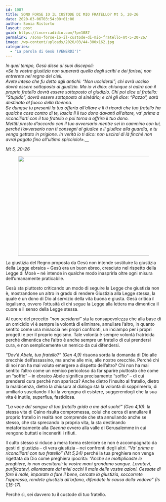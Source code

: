 ```yaml
---
id: 1087
title: SONO FORSE IO IL CUSTODE DI MIO FRATELLO? Mt 5, 20-26
date: 2020-03-06T03:54:00+01:00
author: Sonia Ristorto
layout: post
guid: https://incercadidio.com/?p=1087
permalink: /sono-forse-io-il-custode-di-mio-fratello-mt-5-20-26/
image: /wp-content/uploads/2020/03/44-300x162.jpg
categories:
  - "La parola di Gesù (VENERDI')"
---
```

_In quel tempo, Gesù disse ai suoi discepoli:  
«Se la vostra giustizia non supererà quella degli scribi e dei farisei, non entrerete nel regno dei cieli.  
Avete inteso che fu detto agli antichi: &#8220;Non ucciderai&#8221;; chi avrà ucciso dovrà essere sottoposto al giudizio. Ma io vi dico: chiunque si adira con il proprio fratello dovrà essere sottoposto al giudizio. Chi poi dice al fratello: &#8220;Stupido&#8221;, dovrà essere sottoposto al sinèdrio; e chi gli dice: &#8220;Pazzo&#8221;, sarà destinato al fuoco della Geènna.  
Se dunque tu presenti la tua offerta all&#8217;altare e lì ti ricordi che tuo fratello ha qualche cosa contro di te, lascia lì il tuo dono davanti all&#8217;altare, va&#8217; prima a riconciliarti con il tuo fratello e poi torna a offrire il tuo dono.  
Mettiti presto d&#8217;accordo con il tuo avversario mentre sei in cammino con lui, perché l&#8217;avversario non ti consegni al giudice e il giudice alla guardia, e tu venga gettato in prigione. In verità io ti dico: non uscirai di là finché non avrai pagato fino all&#8217;ultimo spicciolo!».___

<p class="has-text-align-right">
  <em>Mt 5, 20-26</em>
</p><figure class="wp-block-image size-large is-resized">

<img src="https://incercadidio.com/wp-content/uploads/2020/03/45.jpg" alt="" class="wp-image-1089" width="583" height="321" srcset="https://incercadidio.com/wp-content/uploads/2020/03/45.jpg 396w, https://incercadidio.com/wp-content/uploads/2020/03/45-300x165.jpg 300w" sizes="(max-width: 583px) 100vw, 583px" /> </figure> 

La giustizia del Regno proposta da Gesù non intende sostituire la giustizia della Legge ebraica – Gesù era un buon ebreo, cresciuto nel rispetto della Legge di Mosè – né intende in qualche modo inasprirla oltre ogni misura dell’umanamente praticabile. 

Gesù sta piuttosto criticando un modo di seguire la Legge che giustizia non è, mostrandone un altro in grado di rendere Giustizia alla Legge stessa, la quale è un dono di Dio al servizio della vita buona e giusta. Gesù critica il legalismo, ovvero l’ottusità di chi segue la Legge alla lettera ma dimentica il cuore e il senso della Legge stessa. 

Al cuore del precetto _“non ucciderai”_ sta la consapevolezza che alla base di un omicidio vi è sempre la volontà di eliminare, annullare l’altro, in quanto sentito come una minaccia nei propri confronti, un inciampo per i propri progetti e per il proprio egoismo. Tale volontà è sempre volontà fratricida perché dimentica che l’altro è anche sempre un fratello di cui prendersi cura, e non semplicemente un nemico da cui difendersi.

_“Dov’è Abele, tuo fratello?”_ _(Gen 4,9)_ risuona sorda la domanda di Dio alle orecchie dell’assassino, ma anche alle mie, alle nostre orecchie. Perché chi di noi non ha mai voluto emergere a dispetto dell’altro? Chi non ha mai sentito l’altro come un nemico pericoloso da far sparire piuttosto che come un “soffio” – in ebraico Abele significa precisamente “soffio” – di cui prendersi cura perché non sparisca? Anche dietro l’insulto al fratello, dietro la maldicenza, dietro la chiusura al dialogo sta la volontà di sopprimerlo, di umiliarlo suscitando il lui la vergogna di esistere, suggerendogli che la sua vita è inutile, superflua, fastidiosa.

_“La voce del sangue di tuo fratello grida a me dal suolo!” (Gen 4,10)_: la stessa vita di Caino risulta compromessa, colui che cerca di annullare il proprio fratello in realtà non comprende che sta annullando anche se stesso, che sta sprecando la propria vita, la sta destinando metaforicamente alla _Geenna_ ovvero alla valle di Gerusalemme in cui vengono buttati e inceneriti i rifiuti.

Il culto stesso si riduce a mera forma esteriore se non è accompagnato da gesti di giustizia – di vera giustizia – nei confronti degli altri. _“Va’ prima a riconciliarti con tuo fratello”_ _(Mt 5,24)_ perché la tua preghiera non venga rigettata da Dio come preghiera ipocrita: _“Anche se moltiplicaste le preghiere, io non ascolterei: le vostre mani grondano sangue. Lavatevi, purificatevi, allontanate dai miei occhi il male delle vostre azioni. Cessate di fare il male, imparate a fare il bene, cercate la giustizia, soccorrete l’oppresso, rendete giustizia all’orfano, difendete la causa della vedova” (Is 1,15-17)._

Perché sì, sei davvero tu il custode di tuo fratello.